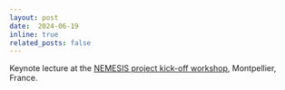 ```yaml
---
layout: post
date:  2024-06-19
inline: true
related_posts: false
---
```


Keynote lecture at the [NEMESIS project kick-off workshop](https://erc-nemesis.eu/events/workshop-montpellier/#), Montpellier, France. 
 
 